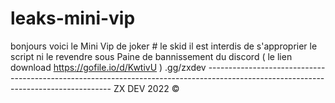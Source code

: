 # leaks-mini-vip
 bonjours voici le Mini Vip de joker # le skid  il est interdis de s'approprier le script ni le revendre  sous Paine de bannissement du discord  ( le lien download https://gofile.io/d/KwtivU ) .gg/zxdev  ------------------------------------------------------------------------------------------------------------------------------------ ZX DEV 2022 ©
